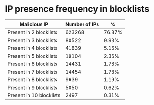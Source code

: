 # IP presence frequency in blocklists
| Malicious IP | Number of IPs | % |
|----|----|----|
| Present in 2 blocklists | 623268 | 76.87% |
| Present in 3 blocklists | 80522 | 9.93% |
| Present in 4 blocklists | 41839 | 5.16% |
| Present in 5 blocklists | 19104 | 2.36% |
| Present in 6 blocklists | 14431 | 1.78% |
| Present in 7 blocklists | 14454 | 1.78% |
| Present in 8 blocklists | 9639 | 1.19% |
| Present in 9 blocklists | 5050 | 0.62% |
| Present in 10 blocklists | 2497 | 0.31% |
